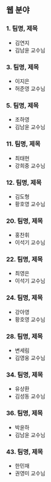 ## 웹 분야

### 1. 팀명, 제목
- 김연지
- 김남윤 교수님

### 3. 팀명, 제목
- 이지은
- 허준영 교수님

### 5. 팀명, 제목
- 조하영
- 김남윤 교수님

### 11. 팀명, 제목
- 최태현
- 강희중 교수님

### 12. 팀명, 제목
- 김도형
- 황호영 교수님

### 20. 팀명, 제목
- 홍찬휘
- 이석기 교수님

### 22. 팀명, 제목
- 최영은
- 이석기 교수님

### 24. 팀명, 제목
- 강아영
- 황호영 교수님

### 28. 팀명, 제목
- 변세림
- 김영웅 교수님

### 34. 팀명, 제목
- 유상환
- 김성동 교수님

### 36. 팀명, 제목
- 박윤하
- 김남윤 교수님

### 43. 팀명, 제목
- 한민재
- 권영미 교수님


